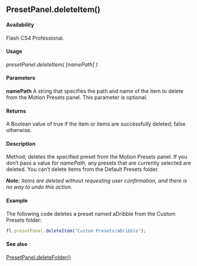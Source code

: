 ## PresetPanel.deleteItem()

#### Availability

Flash CS4 Professional.

#### Usage

*presetPanel.deleteItem( [namePath] )*

#### Parameters

**namePath** A string that specifies the path and name of the item to delete from the Motion Presets panel. This parameter is optional.

#### Returns

A Boolean value of true if the item or items are successfully deleted; false otherwise.

#### Description

Method; deletes the specified preset from the Motion Presets panel. If you don’t pass a value for *namePath*, any presets that are currently selected are deleted. You can’t delete items from the Default Presets folder.

***Note:** Items are deleted without requesting user confirmation, and there is no way to undo this action.*

#### Example

The following code deletes a preset named aDribble from the Custom Presets folder:

```javascript
fl.presetPanel.deleteItem("Custom Presets/aDribble");
```

#### See also

[PresetPanel.deleteFolder()](../PresetPanel_object/PresetPanel2.md)
